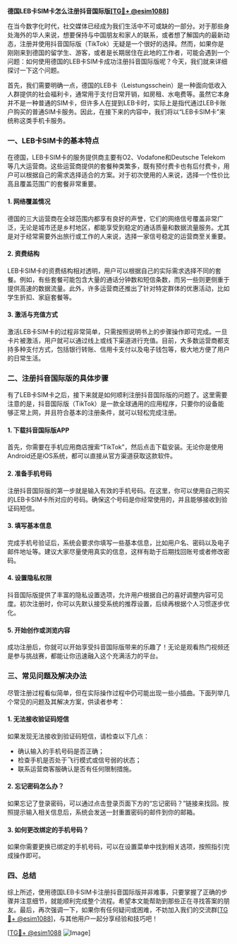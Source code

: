 **德国LEB卡SIM卡怎么注册抖音国际版[[TG💪+ @esim1088](https://t.me/s/esim1088)]**

在当今数字化时代，社交媒体已经成为我们生活中不可或缺的一部分。对于那些身处海外的华人来说，想要保持与中国朋友和家人的联系，或者想了解国内的最新动态，注册并使用抖音国际版（TikTok）无疑是一个很好的选择。然而，如果你是刚刚来到德国的留学生、游客，或者是长期居住在此地的工作者，可能会遇到一个问题：如何使用德国的LEB卡SIM卡成功注册抖音国际版呢？今天，我们就来详细探讨一下这个问题。

首先，我们需要明确一点，德国的LEB卡（Leistungsschein）是一种面向低收入人群提供的社会福利卡，通常用于支付日常开销，如房租、水电费等。虽然它本身并不是一种普通的SIM卡，但许多人在提到LEB卡时，实际上是指代通过LEB卡账户购买的普通SIM卡服务。因此，在接下来的内容中，我们将以“LEB卡SIM卡”来统称这类手机卡服务。

### 一、LEB卡SIM卡的基本特点

在德国，LEB卡SIM卡的服务提供商主要有O2、Vodafone和Deutsche Telekom等几大运营商。这些运营商提供的套餐种类繁多，既有预付费卡也有后付费卡，用户可以根据自己的需求选择适合的方案。对于初次使用的人来说，选择一个性价比高且覆盖范围广的套餐非常重要。

#### 1. **网络覆盖情况**
德国的三大运营商在全球范围内都享有良好的声誉，它们的网络信号覆盖非常广泛，无论是城市还是乡村地区，都能享受到稳定的通话质量和数据流量服务。尤其是对于经常需要外出旅行或工作的人来说，选择一家信号稳定的运营商至关重要。

#### 2. **资费结构**
LEB卡SIM卡的资费结构相对透明，用户可以根据自己的实际需求选择不同的套餐。例如，有些套餐可能包含大量的通话分钟数和短信条数，而另一些则更侧重于提供高速的数据流量。此外，许多运营商还推出了针对特定群体的优惠活动，比如学生折扣、家庭套餐等。

#### 3. **激活与充值方式**
激活LEB卡SIM卡的过程非常简单，只需按照说明书上的步骤操作即可完成。一旦卡片被激活，用户就可以通过线上或线下渠道进行充值。目前，大多数运营商都支持多种支付方式，包括银行转账、信用卡支付以及电子钱包等，极大地方便了用户的日常生活。

### 二、注册抖音国际版的具体步骤

有了LEB卡SIM卡之后，接下来就是如何顺利注册抖音国际版的问题了。这里需要注意的是，抖音国际版（TikTok）是一款全球通用的应用程序，只要你的设备能够正常上网，并且符合基本的注册条件，就可以轻松完成注册。

#### 1. **下载抖音国际版APP**
首先，你需要在手机应用商店搜索“TikTok”，然后点击下载安装。无论你是使用Android还是iOS系统，都可以直接从官方渠道获取这款软件。

#### 2. **准备手机号码**
注册抖音国际版的第一步就是输入有效的手机号码。在这里，你可以使用自己购买的LEB卡SIM卡所对应的号码。确保这个号码是你经常使用的，并且能够接收到验证码短信。

#### 3. **填写基本信息**
完成手机号验证后，系统会要求你填写一些基本信息，比如用户名、密码以及电子邮件地址等。建议大家尽量使用真实的信息，这样有助于后期找回账号或者修改密码。

#### 4. **设置隐私权限**
抖音国际版提供了丰富的隐私设置选项，允许用户根据自己的喜好调整内容可见度。初次注册时，你可以先默认接受系统的推荐设置，后续再根据个人习惯逐步优化。

#### 5. **开始创作或浏览内容**
成功注册后，你就可以开始享受抖音国际版带来的乐趣了！无论是观看热门视频还是参与挑战赛，都能让你迅速融入这个充满活力的平台。

### 三、常见问题及解决办法

尽管注册过程看似简单，但在实际操作过程中仍可能出现一些小插曲。下面列举几个常见的问题及其解决方案，供读者参考：

#### 1. **无法接收验证码短信**
如果发现无法接收到验证码短信，请检查以下几点：
   - 确认输入的手机号码是否正确；
   - 检查手机是否处于飞行模式或信号弱的状态；
   - 联系运营商客服确认是否有任何限制措施。

#### 2. **忘记密码怎么办？**
如果忘记了登录密码，可以通过点击登录页面下方的“忘记密码？”链接来找回。按照提示输入相关信息后，系统会发送一封重置密码的邮件到你的邮箱。

#### 3. **如何更改绑定的手机号码？**
如果你需要更换已绑定的手机号码，可以在设置菜单中找到相关选项，按照指引完成操作即可。

### 四、总结

综上所述，使用德国LEB卡SIM卡注册抖音国际版并非难事，只要掌握了正确的步骤并注意细节，就能顺利完成整个流程。希望本文能帮助到那些正在寻找答案的朋友。最后，再次强调一下，如果你有任何疑问或困难，不妨加入我们的交流群[[TG💪+ @esim1088](https://t.me/s/esim1088)]，与其他用户一起分享经验和技巧吧！

[[TG💪+ @esim1088](https://t.me/s/esim1088) ![Image](https://i.postimg.cc/4NQfJmqS/Snipaste-2025-05-13-00-14-12.png)]